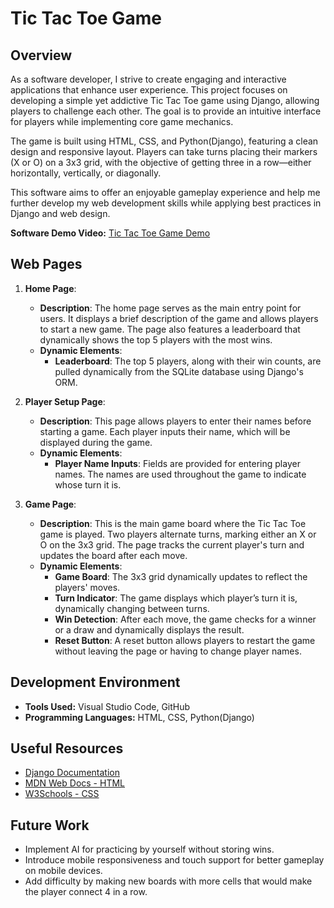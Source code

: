 # Tic Tac Toe Game

## Overview

As a software developer, I strive to create engaging and interactive applications that enhance user experience. This project focuses on developing a simple yet addictive Tic Tac Toe game using Django, allowing players to challenge each other. The goal is to provide an intuitive interface for players while implementing core game mechanics.

The game is built using HTML, CSS, and Python(Django), featuring a clean design and responsive layout. Players can take turns placing their markers (X or O) on a 3x3 grid, with the objective of getting three in a row—either horizontally, vertically, or diagonally.

This software aims to offer an enjoyable gameplay experience and help me further develop my web development skills while applying best practices in Django and web design.

**Software Demo Video:** [Tic Tac Toe Game Demo](https://youtu.be/YOUR_DEMO_LINK)

## Web Pages

1. **Home Page**:
   - **Description**: The home page serves as the main entry point for users. It displays a brief description of the game and allows players to start a new game. The page also features a leaderboard that dynamically shows the top 5 players with the most wins.
   - **Dynamic Elements**:
     - **Leaderboard**: The top 5 players, along with their win counts, are pulled dynamically from the SQLite database using Django's ORM.

2. **Player Setup Page**:
   - **Description**: This page allows players to enter their names before starting a game. Each player inputs their name, which will be displayed during the game.
   - **Dynamic Elements**:
     - **Player Name Inputs**: Fields are provided for entering player names. The names are used throughout the game to indicate whose turn it is.

3. **Game Page**:
   - **Description**: This is the main game board where the Tic Tac Toe game is played. Two players alternate turns, marking either an X or O on the 3x3 grid. The page tracks the current player's turn and updates the board after each move.
   - **Dynamic Elements**:
     - **Game Board**: The 3x3 grid dynamically updates to reflect the players' moves.
     - **Turn Indicator**: The game displays which player’s turn it is, dynamically changing between turns.
     - **Win Detection**: After each move, the game checks for a winner or a draw and dynamically displays the result.
     - **Reset Button**: A reset button allows players to restart the game without leaving the page or having to change player names.

## Development Environment

- **Tools Used:** Visual Studio Code, GitHub
- **Programming Languages:** HTML, CSS, Python(Django)

## Useful Resources

* [Django Documentation](https://docs.djangoproject.com/en/stable/)
* [MDN Web Docs - HTML](https://developer.mozilla.org/en-US/docs/Web/HTML)
* [W3Schools - CSS](https://www.w3schools.com/css/)

## Future Work

* Implement AI for practicing by yourself without storing wins.
* Introduce mobile responsiveness and touch support for better gameplay on mobile devices.
* Add difficulty by making new boards with more cells that would make the player connect 4 in a row.
